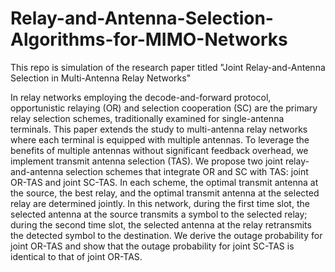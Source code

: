 # Relay-and-Antenna-Selection-Algorithms-for-MIMO-Networks
This repo is simulation of the research paper titled "Joint Relay-and-Antenna Selection in Multi-Antenna Relay Networks"

In relay networks employing the decode-and-forward protocol, opportunistic relaying (OR) and selection cooperation (SC) are the primary relay selection schemes, traditionally examined for single-antenna terminals. This paper extends the study to multi-antenna relay networks where each terminal is equipped with multiple antennas. To leverage the benefits of multiple antennas without significant feedback overhead, we implement transmit antenna selection (TAS). We propose two joint relay-and-antenna selection schemes that integrate OR and SC with TAS: joint OR-TAS and joint SC-TAS. In each scheme, the optimal transmit antenna at the source, the best relay, and the optimal transmit antenna at the selected relay are determined jointly. In this network, during the first time slot, the selected antenna at the source transmits a symbol to the selected relay; during the second time slot, the selected antenna at the relay retransmits the detected symbol to the destination. We derive the outage probability for joint OR-TAS and show that the outage probability for joint SC-TAS is identical to that of joint OR-TAS.
